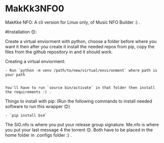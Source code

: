 # MakKk3NFO0
MakKke NFO: A cli version for Linux only, of Music NFO Builder :) .

#Installation 😊:

Create a virtual enviorment with python, choose a folder before where you want it then after you create it install the needed repos from pip, copy the files from the github repository in and it should work.

Creating a virtual enviorment:

    - Run `python -m venv /path/to/new/virtual/environment` where path is your path


    You'll have to run `source bin/activate` in that folder then install the requirements :) .

Things to install with pip: (Run the following commands to install needed software to run this wrapper 😊)

    - `pip install bs4`


The SiG.nfo is where you put your release group signature.
Me.nfo is where you put your last message 4 the torrent 😊. Both have to be placed in the home folder in .configs folder :) .
